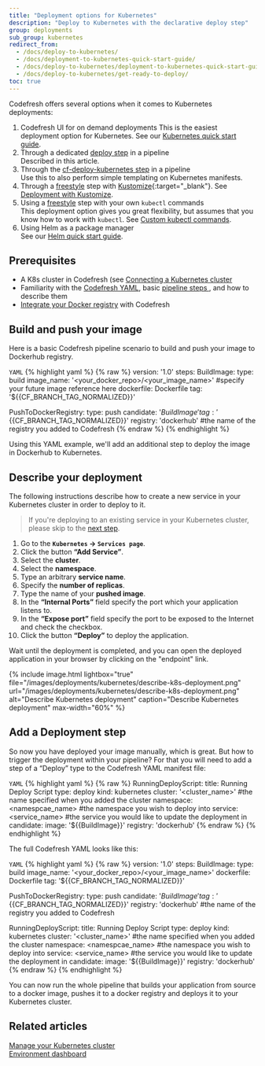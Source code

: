 ```yaml
---
title: "Deployment options for Kubernetes"
description: "Deploy to Kubernetes with the declarative deploy step"
group: deployments
sub_group: kubernetes
redirect_from:
  - /docs/deploy-to-kubernetes/
  - /docs/deployment-to-kubernetes-quick-start-guide/
  - /docs/deploy-to-kubernetes/deployment-to-kubernetes-quick-start-guide/
  - /docs/deploy-to-kubernetes/get-ready-to-deploy/
toc: true
---
```


Codefresh offers several options when it comes to Kubernetes deployments:

1. Codefresh UI for on demand deployments
  This is the easiest deployment option for Kubernetes. See our [Kubernetes quick start guide]({{site.baseurl}}/docs/getting-started/deployment-to-kubernetes-quick-start-guide/).
1. Through a dedicated [deploy step]({{site.baseurl}}/docs/pipelines/steps/deploy/) in a pipeline  
  Described in this article.
1. Through the [cf-deploy-kubernetes step]({{site.baseurl}}/docs/ci-cd-guides/kubernetes-templating/) in a pipeline  
  Use this to also perform simple templating on Kubernetes manifests.
1. Through a [freestyle]({{site.baseurl}}/docs/pipelines/steps/freestyle/) step with [Kustomize](https://kustomize.io){:target="\_blank"}. 
  See [Deployment with Kustomize]({{site.baseurl}}/docs/example-catalog/cd-examples/deploy-with-kustomize).
1. Using a [freestyle]({{site.baseurl}}/docs/codefresh-yaml/steps/freestyle/) step with your own `kubectl` commands  
  This deployment option gives you great flexibility, but assumes that you know how to work with `kubectl`. See [Custom kubectl commands]({{site.baseurl}}/docs/deployments/kubernetes/custom-kubectl-commands/).
1. Using Helm as a package manager  
  See our [Helm quick start guide]({{site.baseurl}}/docs/getting-started/helm-quick-start-guide/).

## Prerequisites

* A K8s cluster in Codefresh (see [Connecting a Kubernetes cluster]({{site.baseurl}}/docs/integrations/kubernetes/#connect-a-kubernetes-cluster/) 
* Familiarity with the [Codefresh YAML]({{site.baseurl}}/docs/pipelines/what-is-the-codefresh-yaml/), basic [pipeline steps ]({{site.baseurl}}/docs/pipelines/steps/), and how to describe them
* [Integrate your Docker registry]({{site.baseurl}}/docs/integrations/docker-registries/) with Codefresh
  
## Build and push your image
Here is a basic Codefresh pipeline scenario to build and push your image to Dockerhub registry.
  
  `YAML`
{% highlight yaml %}
{% raw %}
version: '1.0'
steps:
  BuildImage:
    type: build
    image_name: '<your_docker_repo>/<your_image_name>' #specify your future image reference here
    dockerfile: Dockerfile
    tag: '${{CF_BRANCH_TAG_NORMALIZED}}'
    
  PushToDockerRegistry:
    type: push
    candidate: '${{BuildImage}}'
    tag: '${{CF_BRANCH_TAG_NORMALIZED}}'
    registry: 'dockerhub' #the name of the registry you added to Codefresh
{% endraw %}
{% endhighlight %}

Using this YAML example, we'll add an additional step to deploy the image in Dockerhub to Kubernetes.

## Describe your deployment
The following instructions describe how to create a new service in your Kubernetes cluster in order to deploy to it.
>If you're deploying to an existing service in your Kubernetes cluster, please skip to the [next step]({{site.baseurl}}/docs/getting-started/deployment-to-kubernetes-quick-start-guide/#add-a-deployment-step).


 1. Go to the **`Kubernetes` &#8594; `Services page`**.
 1. Click the button **“Add Service”**.
 1. Select the **cluster**.
 1. Select the **namespace**.
 1. Type an arbitrary **service name**.
 1. Specify the **number of replicas**.
 1. Type the name of your **pushed image**.
 1. In the **“Internal Ports”** field specify the port which your application listens to.
 1. In the **“Expose port”** field specify the port to be exposed to the Internet and check the checkbox.
 1. Click the button **“Deploy”** to deploy the application.
  
Wait until the deployment is completed, and you can open the deployed application in your browser by clicking on the "endpoint" link.

{% include image.html 
lightbox="true" 
file="/images/deployments/kubernetes/describe-k8s-deployment.png" 
url="/images/deployments/kubernetes/describe-k8s-deployment.png" 
alt="Describe Kubernetes deployment" 
caption="Describe Kubernetes deployment" 
max-width="60%" 
%}

## Add a Deployment step
So now you have deployed your image manually, which is great. But how to trigger the deployment within your pipeline? For that you will need to add a step of a “Deploy” type to the Codefresh YAML manifest file:

  `YAML`
{% highlight yaml %}
{% raw %}
RunningDeployScript:
    title: Running Deploy Script
    type: deploy
    kind: kubernetes
    cluster: '<cluster_name>' #the name specified when you added the cluster
    namespace: <namespcae_name> #the namespace you wish to deploy into
    service: <service_name> #the service you would like to update the deployment in
    candidate:
      image: '${{BuildImage}}'
      registry: 'dockerhub'
{% endraw %}
{% endhighlight %}

The full Codefresh YAML looks like this:

  `YAML`
{% highlight yaml %}
{% raw %}
version: '1.0'
steps:
  BuildImage:
    type: build
    image_name: '<your_docker_repo>/<your_image_name>'
    dockerfile: Dockerfile
    tag: '${{CF_BRANCH_TAG_NORMALIZED}}'
    
  PushToDockerRegistry:
    type: push
    candidate: '${{BuildImage}}'
    tag: '${{CF_BRANCH_TAG_NORMALIZED}}'
    registry: 'dockerhub' #the name of the registry you added to Codefresh
    
  RunningDeployScript:
    title: Running Deploy Script
    type: deploy
    kind: kubernetes
    cluster: '<cluster_name>' #the name specified when you added the cluster
    namespace: <namespcae_name> #the namespace you wish to deploy into
    service: <service_name> #the service you would like to update the deployment in
    candidate:
      image: '${{BuildImage}}'
      registry: 'dockerhub'
{% endraw %}
{% endhighlight %}

You can now run the whole pipeline that builds your application from source to a docker image, pushes it to a docker registry and deploys it to your Kubernetes cluster.

## Related articles
[Manage your Kubernetes cluster]({{site.baseurl}}/docs/deployments/kubernetes/manage-kubernetes/)  
[Environment dashboard]({{site.baseurl}}/docs/deployments/kubernetes/environment-dashboard/)  
